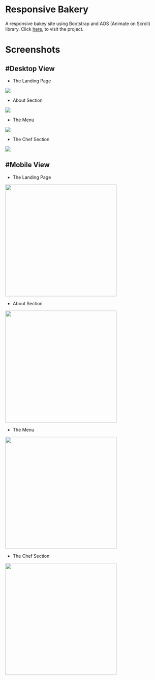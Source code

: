 # Responsive Bakery
A responsive bakey site using Bootstrap and AOS (Animate on Scroll) library.
Click [here](https://thisis-Shitanshu.github.io/responsive-bakery-website), to visit the project.

# Screenshots
## #Desktop View

- The Landing Page

![](./screenshots/desk-landing.png)

- About Section

![](./screenshots/desk-about.png)

- The Menu

![](./screenshots/desk-menu.png)

- The Chef Section

![](./screenshots/desk-chef.png)

## #Mobile View

- The Landing Page

<img src="./screenshots/441-landing.png" width="350px">

- About Section

<img src="./screenshots/441-about.png" width="350px">

- The Menu

<img src="./screenshots/441-menu.png" width="350px">

- The Chef Section

<img src="./screenshots/441-chef.png" width="350px">
